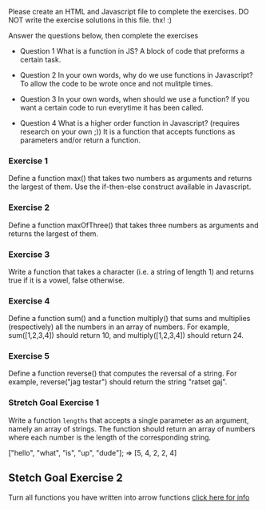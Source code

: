 Please create an HTML and Javascript file to complete the exercises.
DO NOT write the  exercise solutions in this file. thx! :)


Answer the questions below, then complete the exercises

- Question 1 
    What is a function in JS?
A block of code that preforms a certain task.

- Question 2
In your own words, why do we use functions in Javascript?
To allow the code to be wrote once and not mulitple times.

- Question 3
In your own words, when should we use a function?
If you want a certain code to run everytime it has been called.

- Question 4
 What is a higher order function in Javascript? (requires research on your own ;))
It is a function that accepts functions as parameters and/or return a function.







### Exercise 1

Define a function max() that takes two numbers as arguments and returns the largest of them. Use the if-then-else construct available in Javascript.


### Exercise 2

Define a function maxOfThree() that takes three numbers as arguments and returns the largest of them.



### Exercise 3

Write a function that takes a character (i.e. a string of length 1) and returns true if it is a vowel, false otherwise.


### Exercise 4 

Define a function sum() and a function multiply() that sums and multiplies (respectively) all the numbers in an array of numbers. For example, sum([1,2,3,4]) should return 10, and multiply([1,2,3,4]) should return 24.

### Exercise 5 
Define a function reverse() that computes the reversal of a string. For example, reverse("jag testar") should return the string "ratset gaj".






### Stretch Goal Exercise 1

Write a function `lengths` that accepts a single parameter as an argument, namely an array of strings. The function should return an array of numbers where each number is the length of the corresponding string.

 ["hello", "what", "is", "up", "dude"]; => [5, 4, 2, 2, 4]



## Stetch Goal Exercise 2
Turn all functions you have written into arrow functions [click here for info](https://developer.mozilla.org/en-US/docs/Web/JavaScript/Reference/Functions/Arrow_functions)